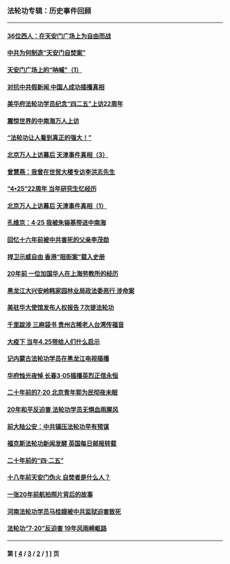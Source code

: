 ### 法轮功专辑：历史事件回顾
---
#### [36位西人：在天安门广场上为自由而战](../../pages/nf5793/n13390029.md?05240430) 
#### [中共为何制造“天安门自焚案”](../../pages/nf5793/n13183270.md?05240430) 
#### [天安门广场上的“呐喊”（1）](../../pages/nf5793/n13105277.md?05240430) 
#### [对抗中共假新闻 中国人成功插播真相](../../pages/nf5793/n12910618.md?05240430) 
#### [美华府法轮功学员纪念“四二五”上访22周年](../../pages/nf5793/n12904445.md?05240430) 
#### [震惊世界的中南海万人上访](../../pages/nf5793/n12903976.md?05240430) 
#### [“法轮功让人看到真正的强大！”](../../pages/nf5793/n12903195.md?05240430) 
#### [北京万人上访幕后 天津事件真相（3）](../../pages/nf5793/n12902807.md?05240430) 
#### [曾慧燕：我曾在世贸大楼专访李洪志先生](../../pages/nf5793/n12898729.md?05240430) 
#### [“4•25”22周年 当年研究生忆经历](../../pages/nf5793/n12894152.md?05240430) 
#### [北京万人上访幕后 天津事件真相（1）](../../pages/nf5793/n12885174.md?05240430) 
#### [孔维京：4·25 我被朱镕基带进中南海](../../pages/nf5793/n12864987.md?05240430) 
#### [回忆十六年前被中共害死的父亲李茂勋](../../pages/nf5793/n12880270.md?05240430) 
#### [捍卫示威自由 香港“阻街案”载入史册](../../pages/nf5793/n12811245.md?05240430) 
#### [20年前 一位加国华人在上海劳教所的经历](../../pages/nf5793/n12707932.md?05240430) 
#### [黑龙江大兴安岭韩家园林业局政法委恶行 涉命案](../../pages/nf5793/n12622815.md?05240430) 
#### [美驻华大使馆发布人权报告 7次提法轮功](../../pages/nf5793/n12520541.md?05240430) 
#### [千里跋涉 三麻袋书 贵州古稀老人台湾传福音](../../pages/nf5793/n12198750.md?05240430) 
#### [大疫下 当年4.25带给人们什么启示](../../pages/nf5793/n12058565.md?05240430) 
#### [记内蒙古法轮功学员在黑龙江电视插播](../../pages/nf5793/n11699194.md?05240430) 
#### [华府烛光夜悼 长春3·05插播英烈正信永恒](../../pages/nf5793/n11397432.md?05240430) 
#### [二十年前的7·20 北京青年郭为民彻夜未眠](../../pages/nf5793/n11354195.md?05240430) 
#### [20年和平反迫害 法轮功学员无惧血雨腥风](../../pages/nf5793/n11348279.md?05240430) 
#### [前大陆公安：中共镇压法轮功早有预谋](../../pages/nf5793/n11352168.md?05240430) 
#### [福克斯法轮功新闻发酵  英国每日邮报转载](../../pages/nf5793/n11285952.md?05240430) 
#### [二十年前的“四·二五”](../../pages/nf5793/n11207639.md?05240430) 
#### [十八年前天安门伪火 自焚者是什么人？](../../pages/nf5793/n10996556.md?05240430) 
#### [一张20年前航拍照片背后的故事](../../pages/nf5793/n10693797.md?05240430) 
#### [河南法轮功学员马桂娥被中共监狱迫害致死](../../pages/nf5793/n10684974.md?05240430) 
#### [法轮功“7‧20”反迫害 19年风雨崎岖路](../../pages/nf5793/n10570834.md?05240430) 

---
#### 第 [ [4](./4.md?05240430) / [3](./3.md?05240430) / [2](./2.md?05240430) / [1](./1.md?05240430) ] 页
